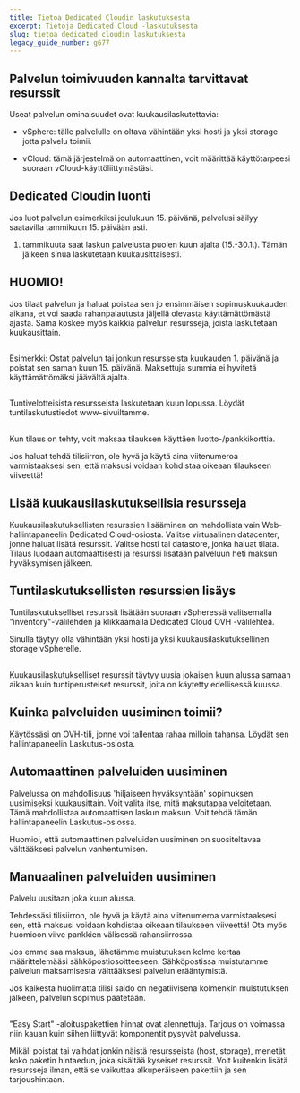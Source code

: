 ```yaml
---
title: Tietoa Dedicated Cloudin laskutuksesta
excerpt: Tietoja Dedicated Cloud -laskutuksesta
slug: tietoa_dedicated_cloudin_laskutuksesta
legacy_guide_number: g677
---
```



## 


## Palvelun toimivuuden kannalta tarvittavat resurssit
Useat palvelun ominaisuudet ovat kuukausilaskutettavia:


- vSphere: tälle palvelulle on oltava vähintään yksi hosti ja yksi storage jotta palvelu toimii.

- vCloud: tämä järjestelmä on automaattinen, voit määrittää käyttötarpeesi suoraan vCloud-käyttöliittymästäsi.




## Dedicated Cloudin luonti
Jos luot palvelun esimerkiksi joulukuun 15. päivänä, palvelusi säilyy saatavilla tammikuun 15. päivään asti.

1. tammikuuta saat laskun palvelusta puolen kuun ajalta (15.-30.1.). Tämän jälkeen sinua laskutetaan kuukausittaisesti.

## HUOMIO!
Jos tilaat palvelun ja haluat poistaa sen jo ensimmäisen sopimuskuukauden aikana, et voi saada rahanpalautusta jäljellä olevasta käyttämättömästä ajasta.
Sama koskee myös kaikkia palvelun resursseja, joista laskutetaan kuukausittain.


## 
Esimerkki: Ostat palvelun tai jonkun resursseista kuukauden 1. päivänä ja poistat sen saman kuun 15. päivänä. Maksettuja summia ei hyvitetä käyttämättömäksi jäävältä ajalta.


## 
Tuntivelotteisista resursseista laskutetaan kuun lopussa.
Löydät tuntilaskutustiedot www-sivuiltamme.


## 
Kun tilaus on tehty, voit maksaa tilauksen käyttäen luotto-/pankkikorttia.

Jos haluat tehdä tilisiirron, ole hyvä ja käytä aina viitenumeroa varmistaaksesi sen, että maksusi voidaan kohdistaa oikeaan tilaukseen viiveettä!


## Lisää kuukausilaskutuksellisia resursseja
Kuukausilaskutuksellisten resurssien lisääminen on mahdollista vain Web-hallintapaneelin Dedicated Cloud-osiosta.
Valitse virtuaalinen datacenter, jonne haluat lisätä resurssit.
Valitse hosti tai datastore, jonka haluat tilata. Tilaus luodaan automaattisesti ja resurssi lisätään palveluun heti maksun hyväksymisen jälkeen.


## Tuntilaskutuksellisten resurssien lisäys
Tuntilaskutukselliset resurssit lisätään suoraan vSpheressä valitsemalla "inventory"-välilehden ja klikkaamalla Dedicated Cloud OVH -välilehteä.

Sinulla täytyy olla vähintään yksi hosti ja yksi kuukausilaskutuksellinen storage vSpherelle.


## 
Kuukausilaskutukselliset resurssit täytyy uusia jokaisen kuun alussa samaan aikaan kuin tuntiperusteiset resurssit, joita on käytetty edellisessä kuussa.


## Kuinka palveluiden uusiminen toimii?
Käytössäsi on OVH-tili, jonne voi tallentaa rahaa milloin tahansa.
Löydät sen hallintapaneelin Laskutus-osiosta.


## Automaattinen palveluiden uusiminen
Palvelussa on mahdollisuus 'hiljaiseen hyväksyntään' sopimuksen uusimiseksi kuukausittain. Voit valita itse, mitä maksutapaa veloitetaan.
Tämä mahdollistaa automaattisen laskun maksun.
Voit tehdä tämän hallintapaneelin Laskutus-osiossa.

Huomioi, että automaattinen palveluiden uusiminen on suositeltavaa välttääksesi palvelun vanhentumisen.


## Manuaalinen palveluiden uusiminen
Palvelu uusitaan joka kuun alussa.

Tehdessäsi tilisiirron, ole hyvä ja käytä aina viitenumeroa varmistaaksesi sen, että maksusi voidaan kohdistaa oikeaan tilaukseen viiveettä! Ota myös huomioon viive pankkien välisessä rahansiirrossa.

Jos emme saa maksua, lähetämme muistutuksen kolme kertaa määrittelemääsi sähköpostiosoitteeseen. Sähköpostissa muistutamme palvelun maksamisesta välttääksesi palvelun erääntymistä.

Jos kaikesta huolimatta tilisi saldo on negatiivisena kolmenkin muistutuksen jälkeen, palvelun sopimus päätetään.


## 
"Easy Start" -aloituspakettien hinnat ovat alennettuja.
Tarjous on voimassa niin kauan kuin siihen liittyvät komponentit pysyvät palvelussa.

Mikäli poistat tai vaihdat jonkin näistä resursseista (host, storage), menetät koko paketin hintaedun, joka sisältää kyseiset resurssit. Voit kuitenkin lisätä resursseja ilman, että se vaikuttaa alkuperäiseen pakettiin ja sen tarjoushintaan.


